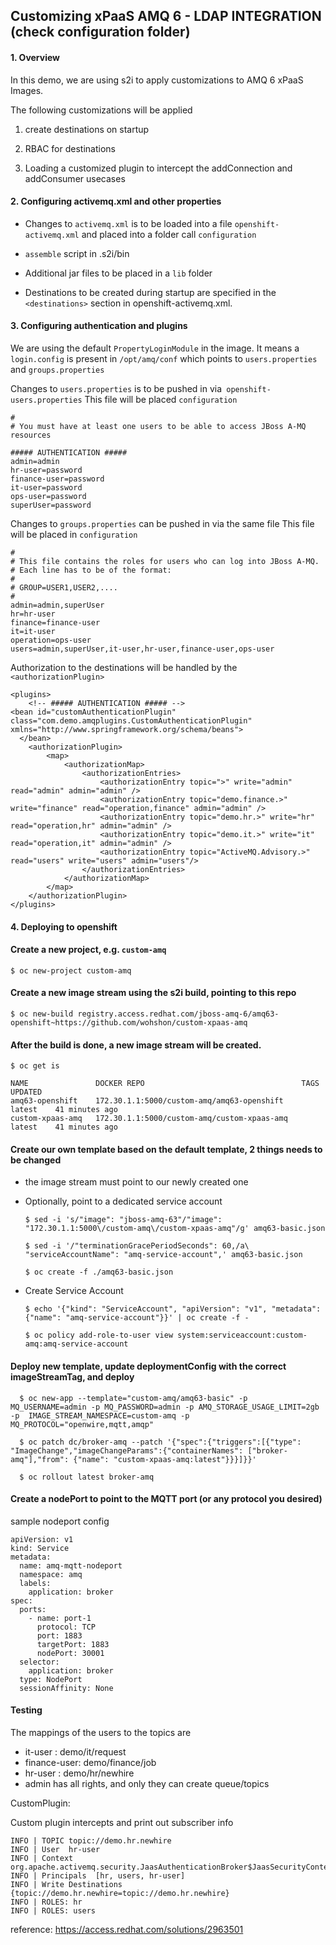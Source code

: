 ## Customizing xPaaS AMQ 6 - LDAP INTEGRATION (check configuration folder)

#### 1. Overview

In this demo, we are using s2i to apply customizations 
to AMQ 6 xPaaS Images.

The following customizations will be applied
1. create destinations on startup

2. RBAC for destinations

3. Loading a customized plugin to intercept the addConnection and addConsumer usecases


#### 2. Configuring activemq.xml and other properties

- Changes to `activemq.xml` is to be loaded into a file `openshift-activemq.xml` and
placed into a folder call `configuration`

- `assemble` script in .s2i/bin

- Additional jar files to be placed in a `lib` folder

- Destinations to be created during startup are specified in the 
`<destinations>` section in openshift-activemq.xml.

    <destinations>
        <topic physicalName="demo.finance.job" />
        <topic physicalName="demo.it.request" />
        <topic physicalName="demo.hr.newhire" />
    </destinations>


#### 3. Configuring authentication and plugins

We are using the default `PropertyLoginModule` in the image.
It means a  `login.config` is present in `/opt/amq/conf` which
points to `users.properties` and `groups.properties`

Changes to `users.properties` is to be pushed in via` openshift-users.properties`
This file will be placed `configuration`

    #
    # You must have at least one users to be able to access JBoss A-MQ resources

    ##### AUTHENTICATION #####
    admin=admin
    hr-user=password
    finance-user=password
    it-user=password
    ops-user=password
    superUser=password

Changes to `groups.properties` can be pushed in via the same file
This file will be placed in `configuration`

    #
    # This file contains the roles for users who can log into JBoss A-MQ.
    # Each line has to be of the format:
    #
    # GROUP=USER1,USER2,....
    #
    admin=admin,superUser
    hr=hr-user
    finance=finance-user
    it=it-user
    operation=ops-user
    users=admin,superUser,it-user,hr-user,finance-user,ops-user


Authorization to the destinations will be handled by the `<authorizationPlugin>`

    <plugins>
        <!-- ##### AUTHENTICATION ##### -->
    <bean id="customAuthenticationPlugin" class="com.demo.amqplugins.CustomAuthenticationPlugin" xmlns="http://www.springframework.org/schema/beans">
      </bean>
        <authorizationPlugin>
            <map>
                <authorizationMap>
                    <authorizationEntries>
                        <authorizationEntry topic=">" write="admin" read="admin" admin="admin" />
                        <authorizationEntry topic="demo.finance.>" write="finance" read="operation,finance" admin="admin" />
                        <authorizationEntry topic="demo.hr.>" write="hr" read="operation,hr" admin="admin" />
                        <authorizationEntry topic="demo.it.>" write="it" read="operation,it" admin="admin" />
                        <authorizationEntry topic="ActiveMQ.Advisory.>" read="users" write="users" admin="users"/>
                    </authorizationEntries>
                </authorizationMap>
            </map>
        </authorizationPlugin>
    </plugins>



#### 4. Deploying to openshift

#### Create a new project, e.g. `custom-amq`

    $ oc new-project custom-amq

#### Create a new image stream using the s2i build, pointing to this repo

    $ oc new-build registry.access.redhat.com/jboss-amq-6/amq63-openshift~https://github.com/wohshon/custom-xpaas-amq

#### After the build is done, a new image stream will be created.

```
$ oc get is

NAME               DOCKER REPO                                   TAGS      UPDATED
amq63-openshift    172.30.1.1:5000/custom-amq/amq63-openshift    latest    41 minutes ago
custom-xpaas-amq   172.30.1.1:5000/custom-amq/custom-xpaas-amq   latest    41 minutes ago

```    

#### Create our own template based on the default template, 2 things needs to be changed

- the image stream must point to our newly created one
- Optionally, point to a dedicated service account

  ```
  $ sed -i 's/"image": "jboss-amq-63"/"image": "172.30.1.1:5000\/custom-amq\/custom-xpaas-amq"/g' amq63-basic.json

  $ sed -i '/"terminationGracePeriodSeconds": 60,/a\                        "serviceAccountName": "amq-service-account",' amq63-basic.json

  ```

  `$ oc create -f ./amq63-basic.json`
  
 
- Create Service Account

  `$ echo '{"kind": "ServiceAccount", "apiVersion": "v1", "metadata": {"name": "amq-service-account"}}' | oc create -f -`
	
  `$ oc policy add-role-to-user view system:serviceaccount:custom-amq:amq-service-account`
 
#### Deploy new template, update deploymentConfig with the correct imageStreamTag, and deploy

```
  $ oc new-app --template="custom-amq/amq63-basic" -p MQ_USERNAME=admin -p MQ_PASSWORD=admin -p AMQ_STORAGE_USAGE_LIMIT=2gb -p  IMAGE_STREAM_NAMESPACE=custom-amq -p MQ_PROTOCOL="openwire,mqtt,amqp"

  $ oc patch dc/broker-amq --patch '{"spec":{"triggers":[{"type": "ImageChange","imageChangeParams":{"containerNames": ["broker-amq"],"from": {"name": "custom-xpaas-amq:latest"}}}]}}'

  $ oc rollout latest broker-amq
```

#### Create a nodePort to point to the MQTT port (or any protocol you desired) 

sample nodeport config

    apiVersion: v1
    kind: Service
    metadata:
      name: amq-mqtt-nodeport
      namespace: amq
      labels:
        application: broker
    spec:
      ports:
        - name: port-1
          protocol: TCP
          port: 1883
          targetPort: 1883
          nodePort: 30001 
      selector:
        application: broker
      type: NodePort 
      sessionAffinity: None

#### Testing

The mappings of the users to the topics are

- it-user : demo/it/request
- finance-user: demo/finance/job
- hr-user : demo/hr/newhire
- admin has all rights, and only they can create queue/topics

CustomPlugin:

Custom plugin intercepts and print out subscriber info

    INFO | TOPIC topic://demo.hr.newhire
    INFO | User  hr-user
    INFO | Context  org.apache.activemq.security.JaasAuthenticationBroker$JaasSecurityContext@1e129afe
    INFO | Principals  [hr, users, hr-user]
    INFO | Write Destinations  {topic://demo.hr.newhire=topic://demo.hr.newhire}
    INFO | ROLES: hr
    INFO | ROLES: users


reference: https://access.redhat.com/solutions/2963501
